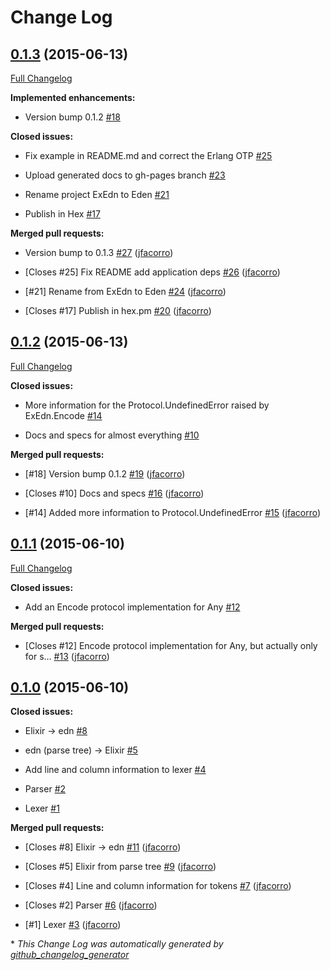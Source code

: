 # Change Log

## [0.1.3](https://github.com/jfacorro/Eden/tree/0.1.3) (2015-06-13)

[Full Changelog](https://github.com/jfacorro/Eden/compare/0.1.2...0.1.3)

**Implemented enhancements:**

- Version bump 0.1.2 [\#18](https://github.com/jfacorro/Eden/issues/18)

**Closed issues:**

- Fix example in README.md and correct the Erlang OTP [\#25](https://github.com/jfacorro/Eden/issues/25)

- Upload generated docs to gh-pages branch  [\#23](https://github.com/jfacorro/Eden/issues/23)

- Rename project ExEdn to Eden [\#21](https://github.com/jfacorro/Eden/issues/21)

- Publish in Hex [\#17](https://github.com/jfacorro/Eden/issues/17)

**Merged pull requests:**

- Version bump to 0.1.3 [\#27](https://github.com/jfacorro/Eden/pull/27) ([jfacorro](https://github.com/jfacorro))

- \[Closes \#25\] Fix README add application deps [\#26](https://github.com/jfacorro/Eden/pull/26) ([jfacorro](https://github.com/jfacorro))

- \[\#21\] Rename from ExEdn to Eden [\#24](https://github.com/jfacorro/Eden/pull/24) ([jfacorro](https://github.com/jfacorro))

- \[Closes \#17\] Publish in hex.pm [\#20](https://github.com/jfacorro/Eden/pull/20) ([jfacorro](https://github.com/jfacorro))

## [0.1.2](https://github.com/jfacorro/Eden/tree/0.1.2) (2015-06-13)

[Full Changelog](https://github.com/jfacorro/Eden/compare/0.1.1...0.1.2)

**Closed issues:**

- More information for the Protocol.UndefinedError raised by ExEdn.Encode [\#14](https://github.com/jfacorro/Eden/issues/14)

- Docs and specs for almost everything [\#10](https://github.com/jfacorro/Eden/issues/10)

**Merged pull requests:**

- \[\#18\] Version bump 0.1.2 [\#19](https://github.com/jfacorro/Eden/pull/19) ([jfacorro](https://github.com/jfacorro))

- \[Closes \#10\] Docs and specs [\#16](https://github.com/jfacorro/Eden/pull/16) ([jfacorro](https://github.com/jfacorro))

- \[\#14\] Added more information to Protocol.UndefinedError [\#15](https://github.com/jfacorro/Eden/pull/15) ([jfacorro](https://github.com/jfacorro))

## [0.1.1](https://github.com/jfacorro/Eden/tree/0.1.1) (2015-06-10)

[Full Changelog](https://github.com/jfacorro/Eden/compare/0.1.0...0.1.1)

**Closed issues:**

- Add an Encode protocol implementation for Any [\#12](https://github.com/jfacorro/Eden/issues/12)

**Merged pull requests:**

- \[Closes \#12\] Encode protocol implementation for Any, but actually only for s… [\#13](https://github.com/jfacorro/Eden/pull/13) ([jfacorro](https://github.com/jfacorro))

## [0.1.0](https://github.com/jfacorro/Eden/tree/0.1.0) (2015-06-10)

**Closed issues:**

- Elixir -\> edn [\#8](https://github.com/jfacorro/Eden/issues/8)

- edn \(parse tree\) -\> Elixir  [\#5](https://github.com/jfacorro/Eden/issues/5)

- Add line and column information to lexer [\#4](https://github.com/jfacorro/Eden/issues/4)

- Parser [\#2](https://github.com/jfacorro/Eden/issues/2)

- Lexer [\#1](https://github.com/jfacorro/Eden/issues/1)

**Merged pull requests:**

- \[Closes \#8\] Elixir -\> edn [\#11](https://github.com/jfacorro/Eden/pull/11) ([jfacorro](https://github.com/jfacorro))

- \[Closes \#5\] Elixir from parse tree [\#9](https://github.com/jfacorro/Eden/pull/9) ([jfacorro](https://github.com/jfacorro))

- \[Closes \#4\] Line and column information for tokens [\#7](https://github.com/jfacorro/Eden/pull/7) ([jfacorro](https://github.com/jfacorro))

- \[Closes \#2\] Parser [\#6](https://github.com/jfacorro/Eden/pull/6) ([jfacorro](https://github.com/jfacorro))

- \[\#1\] Lexer [\#3](https://github.com/jfacorro/Eden/pull/3) ([jfacorro](https://github.com/jfacorro))



\* *This Change Log was automatically generated by [github_changelog_generator](https://github.com/skywinder/Github-Changelog-Generator)*